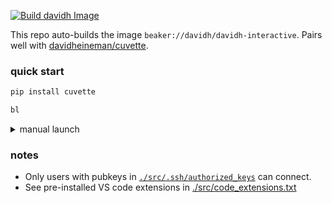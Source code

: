 [![Build davidh Image](https://github.com/davidheineman/beaker_image/actions/workflows/build-image.yml/badge.svg)](https://github.com/davidheineman/beaker_image/actions/workflows/build-image.yml)

This repo auto-builds the image `beaker://davidh/davidh-interactive`. Pairs well with [davidheineman/cuvette](https://github.com/davidheineman/cuvette).

### quick start

```sh
pip install cuvette
```

```sh
bl
```

<details>
<summary>manual launch</summary>

```sh
beaker session create \
    --name quick-start \
    --cluster ai2/phobos-cirrascale \
    --image beaker://davidh/davidh-interactive \
    --workspace ai2/davidh \
    --priority normal \
    --budget ai2/oe-base \
    --bare --detach \
    --port 8000 --port 8001 --port 8080 --port 8888 \
    --workdir /oe-eval-default/davidh \
    --mount src=weka,ref=oe-eval-default,dst=/oe-eval-default \
    --mount src=weka,ref=oe-training-default,dst=/oe-training-default \
    --mount src=weka,ref=oe-data-default,dst=/oe-data-default \
    --mount src=weka,ref=oe-adapt-default,dst=/oe-adapt-default \
    --mount src=secret,ref=davidh-ssh-key,dst=/root/.ssh/id_rsa \
    -- /entrypoint.sh
```

(of course, `--gpus` for GPUs, e.g. `--cluster ai2/neptune-cirrascale --gpus 1`)

</details>

### notes

- Only users with pubkeys in [`./src/.ssh/authorized_keys`](./src/.ssh/authorized_keys) can connect. 
- See pre-installed VS code extensions in [./src/code_extensions.txt](./src/code_extensions.txt)